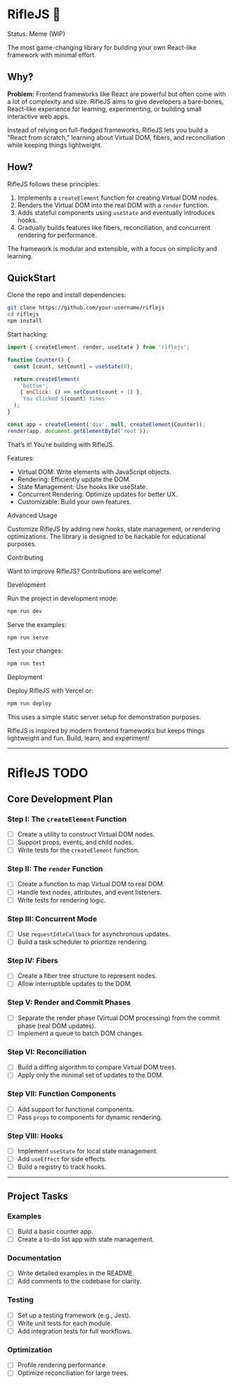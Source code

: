 # RifleJS 🔫
Status: Meme (WIP)

The most game-changing library for building your own React-like framework with minimal effort.

## Why?

**Problem:** Frontend frameworks like React are powerful but often come with a lot of complexity and size. RifleJS aims to give developers a bare-bones, React-like experience for learning, experimenting, or building small interactive web apps.

Instead of relying on full-fledged frameworks, RifleJS lets you build a "React from scratch," learning about Virtual DOM, fibers, and reconciliation while keeping things lightweight.

## How?

RifleJS follows these principles:

1. Implements a `createElement` function for creating Virtual DOM nodes.
2. Renders the Virtual DOM into the real DOM with a `render` function.
3. Adds stateful components using `useState` and eventually introduces hooks.
4. Gradually builds features like fibers, reconciliation, and concurrent rendering for performance.

The framework is modular and extensible, with a focus on simplicity and learning.

## QuickStart

Clone the repo and install dependencies:

```bash
git clone https://github.com/your-username/riflejs
cd riflejs
npm install
```

Start hacking:

```js
import { createElement, render, useState } from 'riflejs';

function Counter() {
  const [count, setCount] = useState(0);

  return createElement(
    'button',
    { onClick: () => setCount(count + 1) },
    `You clicked ${count} times`
  );
}

const app = createElement('div', null, createElement(Counter));
render(app, document.getElementById('root'));
```

That’s it! You’re building with RifleJS.

Features:
- Virtual DOM: Write elements with JavaScript objects.
- Rendering: Efficiently update the DOM.
- State Management: Use hooks like useState.
- Concurrent Rendering: Optimize updates for better UX.
- Customizable: Build your own features.

Advanced Usage

Customize RifleJS by adding new hooks, state management, or rendering optimizations. The library is designed to be hackable for educational purposes.

Contributing

Want to improve RifleJS? Contributions are welcome!

Development

Run the project in development mode:

```bash
npm run dev
```

Serve the examples:

```bash
npm run serve
```

Test your changes:

```bash
npm run test
```

Deployment

Deploy RifleJS with Vercel or:

```bash
npm run deploy
```

This uses a simple static server setup for demonstration purposes.

RifleJS is inspired by modern frontend frameworks but keeps things lightweight and fun. Build, learn, and experiment!

---

# RifleJS TODO

## Core Development Plan

### Step I: The `createElement` Function
- [ ] Create a utility to construct Virtual DOM nodes.
- [ ] Support props, events, and child nodes.
- [ ] Write tests for the `createElement` function.

### Step II: The `render` Function
- [ ] Create a function to map Virtual DOM to real DOM.
- [ ] Handle text nodes, attributes, and event listeners.
- [ ] Write tests for rendering logic.

### Step III: Concurrent Mode
- [ ] Use `requestIdleCallback` for asynchronous updates.
- [ ] Build a task scheduler to prioritize rendering.

### Step IV: Fibers
- [ ] Create a fiber tree structure to represent nodes.
- [ ] Allow interruptible updates to the DOM.

### Step V: Render and Commit Phases
- [ ] Separate the render phase (Virtual DOM processing) from the commit phase (real DOM updates).
- [ ] Implement a queue to batch DOM changes.

### Step VI: Reconciliation
- [ ] Build a diffing algorithm to compare Virtual DOM trees.
- [ ] Apply only the minimal set of updates to the DOM.

### Step VII: Function Components
- [ ] Add support for functional components.
- [ ] Pass `props` to components for dynamic rendering.

### Step VIII: Hooks
- [ ] Implement `useState` for local state management.
- [ ] Add `useEffect` for side effects.
- [ ] Build a registry to track hooks.

---

## Project Tasks

### Examples
- [ ] Build a basic counter app.
- [ ] Create a to-do list app with state management.

### Documentation
- [ ] Write detailed examples in the README.
- [ ] Add comments to the codebase for clarity.

### Testing
- [ ] Set up a testing framework (e.g., Jest).
- [ ] Write unit tests for each module.
- [ ] Add integration tests for full workflows.

### Optimization
- [ ] Profile rendering performance.
- [ ] Optimize reconciliation for large trees.
